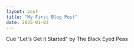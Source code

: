 ```yaml
---
layout: post
title: "My First Blog Post"
date: 2025-01-03
---
```

Cue "Let's Get it Started" by The Black Eyed Peas

